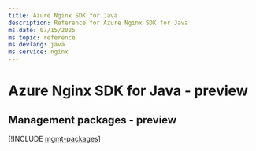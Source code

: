 ```yaml
---
title: Azure Nginx SDK for Java
description: Reference for Azure Nginx SDK for Java
ms.date: 07/15/2025
ms.topic: reference
ms.devlang: java
ms.service: nginx
---
```

# Azure Nginx SDK for Java - preview

## Management packages - preview
[!INCLUDE [mgmt-packages](nginx-mgmt-index.md)]